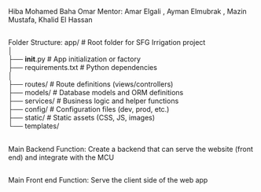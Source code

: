 Hiba 
Mohamed
Baha
Omar
Mentor: Amar Elgali , Ayman Elmubrak , Mazin Mustafa, Khalid El Hassan
##
Folder Structure:
app/                             # Root folder for SFG Irrigation project  
│  
├── __init__.py                  # App initialization or factory  
├── requirements.txt             # Python dependencies  
│  
├── routes/                      # Route definitions (views/controllers)  
├── models/                      # Database models and ORM definitions  
├── services/                    # Business logic and helper functions  
├── config/                      # Configuration files (dev, prod, etc.)  
├── static/                      # Static assets (CSS, JS, images)  
└── templates/   
##
Main Backend Function: Create a backend that can serve the website (front end) and integrate with the MCU
##
Main Front end Function: Serve the client side of the web app
